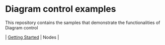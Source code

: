 # Diagram control examples
This repository contains the samples that demonstrate the functionalities of Diagram control


| [Getting Started](https://github.com/SyncfusionExamples/WPF-Diagram-Examples/tree/master/Samples/GettingStarted) | Nodes  |
